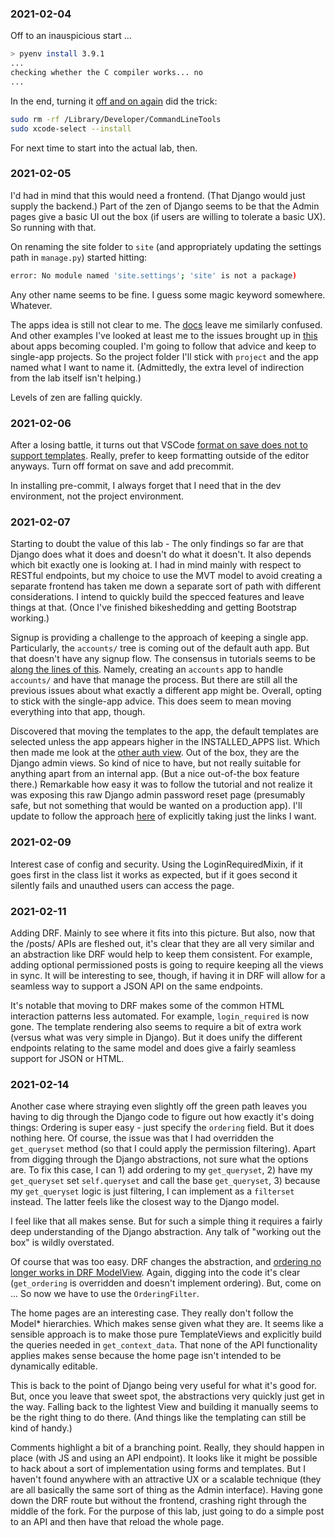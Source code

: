 ### 2021-02-04

Off to an inauspicious start ...

```sh
> pyenv install 3.9.1
...
checking whether the C compiler works... no
...
```

In the end, turning it [off and on again](https://stackoverflow.com/a/64838849/11495734)
did the trick:

```sh
sudo rm -rf /Library/Developer/CommandLineTools
sudo xcode-select --install
```

For next time to start into the actual lab, then.

### 2021-02-05

I'd had in mind that this would need a frontend. (That Django would just supply the backend.) Part of the zen of Django seems to be that the Admin pages give a basic UI out the box (if users are willing to tolerate a basic UX). So running with that.

On renaming the site folder to `site` (and appropriately updating the settings path in `manage.py`) started hitting:

```sh
error: No module named 'site.settings'; 'site' is not a package)
```

Any other name seems to be fine. I guess some magic keyword somewhere. Whatever.

The apps idea is still not clear to me. The [docs](https://docs.djangoproject.com/en/3.1/intro/tutorial01/#creating-the-polls-app) leave me similarly confused. And other examples I've looked at least me to the issues brought up in [this](https://medium.com/@DoorDash/tips-for-building-high-quality-django-apps-at-scale-a5a25917b2b5) about apps becoming coupled. I'm going to follow that advice and keep to single-app projects. So the project folder I'll stick with `project` and the app named what I want to name it. (Admittedly, the extra level of indirection from the lab itself isn't helping.)

Levels of zen are falling quickly.

### 2021-02-06

After a losing battle, it turns out that VSCode [format on save does not to support templates](https://forum.djangoproject.com/t/automatic-formatting-of-django-templates/341). Really, prefer to keep formatting outside of the editor anyways. Turn off format on save and add precommit.

In installing pre-commit, I always forget that I need that in the dev environment, not the project environment.

### 2021-02-07

Starting to doubt the value of this lab - The only findings so far are that Django does what it does and doesn't do what it doesn't. It also depends which bit exactly one is looking at. I had in mind mainly with respect to RESTful endpoints, but my choice to use the MVT model to avoid creating a separate frontend has taken me down a separate sort of path with different considerations. I intend to quickly build the specced features and leave things at that. (Once I've finished bikeshedding and getting Bootstrap working.)

Signup is providing a challenge to the approach of keeping a single app. Particularly, the `accounts/` tree is coming out of the default auth app. But that doesn't have any signup flow. The consensus in tutorials seems to be [along the lines of this](https://levelup.gitconnected.com/how-to-implement-login-logout-and-registration-with-djangos-user-model-59442164db73). Namely, creating an `accounts` app to handle `accounts/` and have that manage the process. But there are still all the previous issues about what exactly a different app might be. Overall, opting to stick with the single-app advice. This does seem to mean moving everything into that app, though.

Discovered that moving the templates to the app, the default templates are selected unless the app appears higher in the INSTALLED_APPS list. Which then made me look at the [other auth view](https://docs.djangoproject.com/en/3.1/topics/auth/default/#module-django.contrib.auth.views). Out of the box, they are the Django admin views. So kind of nice to have, but not really suitable for anything apart from an internal app. (But a nice out-of-the box feature there.) Remarkable how easy it was to follow the tutorial and not realize it was exposing this raw Django admin password reset page (presumably safe, but not something that would be wanted on a production app). I'll update to follow the approach [here](https://stackoverflow.com/questions/35153108/why-is-logged-out-html-not-overriding-in-django-registration) of explicitly taking just the links I want.


### 2021-02-09

Interest case of config and security. Using the LoginRequiredMixin, if it goes first in the class list it works as expected, but if it goes second it silently fails and unauthed users can access the page.


### 2021-02-11

Adding DRF. Mainly to see where it fits into this picture. But also, now that the /posts/ APIs are fleshed out, it's clear that they are all very similar and an abstraction like DRF would help to keep them consistent. For example, adding optional permissioned posts is going to require keeping all the views in sync. It will be interesting to see, though, if having it in DRF will allow for a seamless way to support a JSON API on the same endpoints.

It's notable that moving to DRF makes some of the common HTML interaction patterns less automated. For example, `login_required` is now gone. The template rendering also seems to require a bit of extra work (versus what was very simple in Django). But it does unify the different endpoints relating to the same model and does give a fairly seamless support for JSON or HTML.

### 2021-02-14

Another case where straying even slightly off the green path leaves you having to dig through the Django code to figure out how exactly it's doing things: Ordering is super easy - just specify the `ordering` field. But it does nothing here. Of course, the issue was that I had overridden the `get_queryset` method (so that I could apply the permission filtering). Apart from digging through the Django abstractions, not sure what the options are. To fix this case, I can 1) add ordering to my `get_queryset`, 2) have my `get_queryset` set `self.queryset` and call the base `get_queryset`, 3) because my `get_queryset` logic is just filtering, I can implement as a `filterset` instead. The latter feels like the closest way to the Django model.

I feel like that all makes sense. But for such a simple thing it requires a fairly deep understanding of the Django abstraction. Any talk of "working out the box" is wildly overstated.

Of course that was too easy. DRF changes the abstraction, and [ordering no longer works in DRF ModelView](https://stackoverflow.com/questions/24987446/django-rest-framework-queryset-doesnt-order). Again, digging into the code it's clear (`get_ordering` is overridden and doesn't implement ordering). But, come on ... So now we have to use the `OrderingFilter`.

The home pages are an interesting case. They really don't follow the Model* hierarchies. Which makes sense given what they are. It seems like a sensible approach is to make those pure TemplateViews and explicitly build the queries needed in `get_context_data`. That none of the API functionality applies makes sense because the home page isn't intended to be dynamically editable.

This is back to the point of Django being very useful for what it's good for. But, once you leave that sweet spot, the abstractions very quickly just get in the way. Falling back to the lightest View and building it manually seems to be the right thing to do there. (And things like the templating can still be kind of handy.)

Comments highlight a bit of a branching point. Really, they should happen in place (with JS and using an API endpoint). It looks like it might be possible to hack about a sort of implementation using forms and templates. But I haven't found anywhere with an attractive UX or a scalable technique (they are all basically the same sort of thing as the Admin interface). Having gone down the DRF route but without the frontend, crashing right through the middle of the fork. For the purpose of this lab, just going to do a simple post to an API and then have that reload the whole page.
